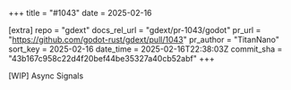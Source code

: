 +++
title = "#1043"
date = 2025-02-16

[extra]
repo = "gdext"
docs_rel_url = "gdext/pr-1043/godot"
pr_url = "https://github.com/godot-rust/gdext/pull/1043"
pr_author = "TitanNano"
sort_key = 2025-02-16
date_time = 2025-02-16T22:38:03Z
commit_sha = "43b167c958c22d4f20bef44be35327a40cb52abf"
+++

[WIP] Async Signals
